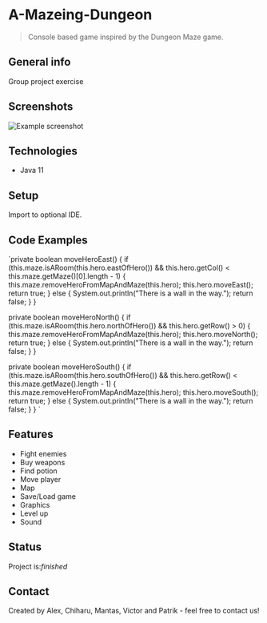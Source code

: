 # A-Mazeing-Dungeon
> Console based game inspired by the Dungeon Maze game.


## General info
Group project exercise 

## Screenshots
![Example screenshot](./img/screenshot.png)

## Technologies
* Java 11

## Setup
Import to optional IDE.

## Code Examples
`private boolean moveHeroEast() {
    if (this.maze.isARoom(this.hero.eastOfHero()) && this.hero.getCol() < this.maze.getMaze()[0].length - 1) {
        this.maze.removeHeroFromMapAndMaze(this.hero);
        this.hero.moveEast();
        return true;
    } else {
        System.out.println("There is a wall in the way.");
        return false;
    }
}

private boolean moveHeroNorth() {
    if (this.maze.isARoom(this.hero.northOfHero()) && this.hero.getRow() > 0) {
        this.maze.removeHeroFromMapAndMaze(this.hero);
        this.hero.moveNorth();
        return true;
    } else {
        System.out.println("There is a wall in the way.");
        return false;
    }
}

private boolean moveHeroSouth() {
    if (this.maze.isARoom(this.hero.southOfHero()) && this.hero.getRow() < this.maze.getMaze().length - 1) {
        this.maze.removeHeroFromMapAndMaze(this.hero);
        this.hero.moveSouth();
        return true;
    } else {
        System.out.println("There is a wall in the way.");
        return false;
    }
}
`

## Features
* Fight enemies
* Buy weapons
* Find potion
* Move player
* Map
* Save/Load game
* Graphics
* Level up
* Sound

## Status
Project is:_finished_

## Contact
Created by Alex, Chiharu, Mantas, Victor and Patrik - feel free to contact us!
